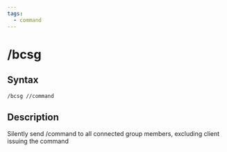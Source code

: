 ```yaml
---
tags:
  - command
---
```


# /bcsg

## Syntax

<!--cmd-syntax-start-->
```eqcommand
/bcsg //command
```
<!--cmd-syntax-end-->

## Description

<!--cmd-desc-start-->
Silently send /command to all connected group members, excluding client issuing the command
<!--cmd-desc-end-->